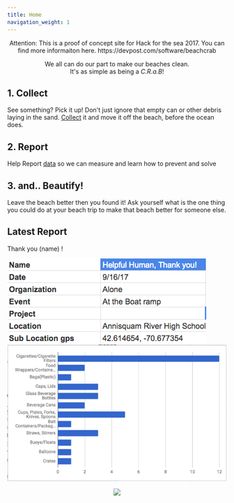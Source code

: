 ```yaml
---
title: Home
navigation_weight: 1
---
```


<center>
Attention: This is a proof of concept site for Hack for the sea 2017. You can find more informaiton here.
https://devpost.com/software/beachcrab
	
We all can do our part to make our beaches clean.
<br />
It's as simple as being a *C.R.a.B*!
</center>

## 1. Collect
See something? Pick it up! Don't just ignore that empty can or other debris laying in the sand. [Collect](/collect) it and move it off the beach, before the ocean does.

## 2. Report
Help Report [data](/data) so we can measure and learn how to prevent  and solve

## 3. and.. Beautify!
Leave the beach better then you found it! Ask yourself what is the one thing you could do at your beach trip to make that beach better for someone else.

## Latest Report

Thank you (name) !

![Report Info](reportinfo.png)
![Report 1](report1.png)
<center>
	<img src="https://upload.wikimedia.org/wikipedia/commons/0/0b/Caracangrejo.png" width="150px" />
</center>
